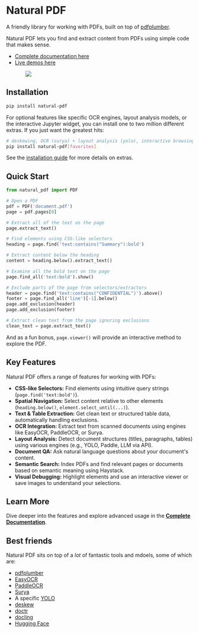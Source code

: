 # Natural PDF

A friendly library for working with PDFs, built on top of [pdfplumber](https://github.com/jsvine/pdfplumber).

Natural PDF lets you find and extract content from PDFs using simple code that makes sense.

- [Complete documentation here](https://jsoma.github.io/natural-pdf)
- [Live demos here](https://colab.research.google.com/github/jsoma/natural-pdf/)

<div style="max-width: 400px; margin: auto"><a href="sample-screen.png"><img src="sample-screen.png"></a></div>

## Installation

```bash
pip install natural-pdf
```

For optional features like specific OCR engines, layout analysis models, or the interactive Jupyter widget, you can install one to two million different extras. If you just want the greatest hits:

```bash
# deskewing, OCR (surya) + layout analysis (yolo), interactive browsing
pip install natural-pdf[favorites]
```

See the [installation guide](https://jsoma.github.io/natural-pdf/installation/) for more details on extras.

## Quick Start

```python
from natural_pdf import PDF

# Open a PDF
pdf = PDF('document.pdf')
page = pdf.pages[0]

# Extract all of the text on the page
page.extract_text()

# Find elements using CSS-like selectors
heading = page.find('text:contains("Summary"):bold')

# Extract content below the heading
content = heading.below().extract_text()

# Examine all the bold text on the page
page.find_all('text:bold').show()

# Exclude parts of the page from selectors/extractors
header = page.find('text:contains("CONFIDENTIAL")').above()
footer = page.find_all('line')[-1].below()
page.add_exclusion(header)
page.add_exclusion(footer)

# Extract clean text from the page ignoring exclusions
clean_text = page.extract_text()
```

And as a fun bonus, `page.viewer()` will provide an interactive method to explore the PDF.

## Key Features

Natural PDF offers a range of features for working with PDFs:

*   **CSS-like Selectors:** Find elements using intuitive query strings (`page.find('text:bold')`).
*   **Spatial Navigation:** Select content relative to other elements (`heading.below()`, `element.select_until(...)`).
*   **Text & Table Extraction:** Get clean text or structured table data, automatically handling exclusions.
*   **OCR Integration:** Extract text from scanned documents using engines like EasyOCR, PaddleOCR, or Surya.
*   **Layout Analysis:** Detect document structures (titles, paragraphs, tables) using various engines (e.g., YOLO, Paddle, LLM via API).
*   **Document QA:** Ask natural language questions about your document's content.
*   **Semantic Search:** Index PDFs and find relevant pages or documents based on semantic meaning using Haystack.
*   **Visual Debugging:** Highlight elements and use an interactive viewer or save images to understand your selections.

## Learn More

Dive deeper into the features and explore advanced usage in the [**Complete Documentation**](https://jsoma.github.io/natural-pdf).

## Best friends

Natural PDF sits on top of a *lot* of fantastic tools and mdoels, some of which are:

- [pdfplumber](https://github.com/jsvine/pdfplumber)
- [EasyOCR](https://www.jaided.ai/easyocr/)
- [PaddleOCR](https://paddlepaddle.github.io/PaddleOCR/latest/en/index.html)
- [Surya](https://github.com/VikParuchuri/surya)
- A specific [YOLO](https://github.com/opendatalab/DocLayout-YOLO)
- [deskew](https://github.com/sbrunner/deskew)
- [doctr](https://github.com/mindee/doctr)
- [docling](https://github.com/docling-project/docling)
- [Hugging Face](https://huggingface.co/models)